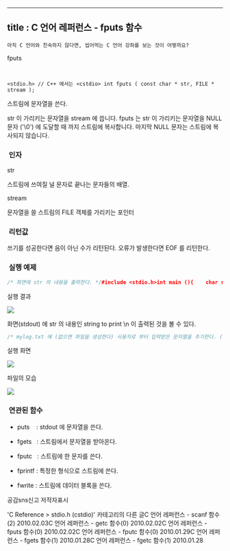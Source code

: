 ----------------
title : C 언어 레퍼런스 - fputs 함수
--------------


```warning
아직 C 언어와 친숙하지 않다면, 씹어먹는 C 언어 강좌를 보는 것이 어떻까요?
```

fputs



```info


﻿<stdio.h> // C++ 에서는 <cstdio>﻿﻿﻿ int fputs ( const char * str, FILE * stream );
```

스트림에 문자열을 쓴다. 

str 이 가리키는 문자열을 stream 에 씁니다. 
fputs 는 str 이 가리키는 문자열을 NULL 문자 ('\0') 에 도달할 때 까지 스트림에 복사합니다. 마지막 NULL 문자는 스트림에 복사되지 않습니다. 



###  인자




str

스트림에 쓰여질 널 문자로 끝나는 문자들의 배열.     

stream

문자열을 쓸 스트림의 FILE 객체를 가리키는 포인터 



###  리턴값




쓰기를 성공한다면 음이 아닌 수가 리턴된다.
오류가 발생한다면 EOF 를 리턴한다. 



###  실행 예제




```cpp
/* 화면에 str 의 내용을 출력한다. */#include <stdio.h>int main (){    char str[] = "string to print \n";    fputs(str, stdout);    return 0;}
```

실행 결과 


![](http://img1.daumcdn.net/thumb/R1920x0/?fname=http%3A%2F%2Fcfile25.uf.tistory.com%2Fimage%2F18309F0C4B6811F13F2A5C)

화면(stdout) 에 str 의 내용인 string to print \n 이 출력된 것을 볼 수 있다.

```cpp
/* mylog.txt 에 (없으면 파일을 생성한다) 사용자로 부터 입력받은 문자열을 추가한다. (기존의 파일 내용은 삭제되지 않고 끝에 덧붙인다) 이 예제는 http://www.cplusplus.com/reference/clibrary/cstdio/fputs/ 에서 가져왔습니다. */#include <stdio.h>int main (){    FILE * pFile;    char sentence [256];    printf("mylog.txt 에 추가할 문자열을 입력하세요: ");    fgets (sentence,255,stdin);    pFile = fopen ("mylog.txt","a");    fputs (sentence,pFile);    fclose (pFile);    return 0;}
```

실행 화면


![](http://img1.daumcdn.net/thumb/R1920x0/?fname=http%3A%2F%2Fcfile3.uf.tistory.com%2Fimage%2F1931E40B4B68116928BD26)

파일의 모습


![](http://img1.daumcdn.net/thumb/R1920x0/?fname=http%3A%2F%2Fcfile7.uf.tistory.com%2Fimage%2F171D710B4B6811A4481109)




###  연관된 함수





* puts
   : stdout 에 문자열을 쓴다.

* fgets
  : 스트림에서 문자열을 받아온다.

* fputc
  : 스트림에 한 문자를 쓴다.

* fprintf
 : 특정한 형식으로 스트림에 쓴다.

* fwrite
 : 스트림에 데이터 블록을 쓴다.





공감sns신고
저작자표시

'C Reference > stdio.h (cstdio)' 카테고리의 다른 글C 언어 레퍼런스 - scanf 함수(2)
2010.02.03C 언어 레퍼런스 - getc 함수(0)
2010.02.02C 언어 레퍼런스 - fputs 함수(0)
2010.02.02C 언어 레퍼런스 -  fputc 함수(0)
2010.01.29C 언어 레퍼런스 - fgets 함수(1)
2010.01.28C 언어 레퍼런스 - fgetc 함수(1)
2010.01.28

